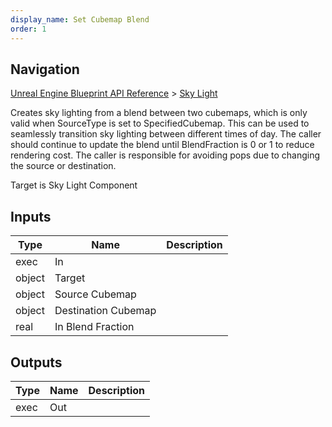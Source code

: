 ```yaml
---
display_name: Set Cubemap Blend
order: 1
---
```

## Navigation

[Unreal Engine Blueprint API Reference](https://dev.epicgames.com/documentation/en-us/unreal-engine/BlueprintAPI) > [Sky Light](https://dev.epicgames.com/documentation/en-us/unreal-engine/BlueprintAPI/SkyLight)

Creates sky lighting from a blend between two cubemaps, which is only valid when SourceType is set to SpecifiedCubemap.
This can be used to seamlessly transition sky lighting between different times of day.
The caller should continue to update the blend until BlendFraction is 0 or 1 to reduce rendering cost.
The caller is responsible for avoiding pops due to changing the source or destination.

Target is Sky Light Component

## Inputs

| Type | Name | Description |
| --- | --- | --- |
| exec | In |  |
| object | Target |  |
| object | Source Cubemap |  |
| object | Destination Cubemap |  |
| real | In Blend Fraction |  |

## Outputs

| Type | Name | Description |
| --- | --- | --- |
| exec | Out |  |
